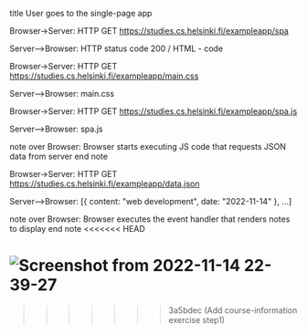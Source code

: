 title User goes to the single-page app

Browser->Server: HTTP GET https://studies.cs.helsinki.fi/exampleapp/spa

Server-->Browser: HTTP status code 200 / HTML - code

Browser->Server: HTTP GET https://studies.cs.helsinki.fi/exampleapp/main.css

Server-->Browser: main.css

Browser->Server: HTTP GET https://studies.cs.helsinki.fi/exampleapp/spa.js

Server-->Browser: spa.js

note over Browser:
Browser starts executing JS code
that requests JSON data from server
end note

Browser->Server: HTTP GET https://studies.cs.helsinki.fi/exampleapp/data.json

Server-->Browser: [{ content: "web development", date: "2022-11-14" }, ...]

note over Browser:
Browser executes the event handler
that renders notes to display
end note
<<<<<<< HEAD


![Screenshot from 2022-11-14 22-39-27](https://user-images.githubusercontent.com/79658534/201765385-588d132b-e5bf-449e-9d5f-a3252d2e6c4b.png)
=======
>>>>>>> 3a5bdec (Add course-information exercise step1)
